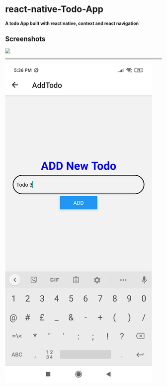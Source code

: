 # react-native-Todo-App
#### A todo App built with react native, context and  react navigation

## Screenshots

![](screenshot/TodoScreen.jpg=300*250)

---

![](screenshot/addNew.jpg)

